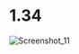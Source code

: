 # 1.34
![Screenshot_11](https://user-images.githubusercontent.com/85027066/192866574-b5f4f993-aa73-41b6-b57b-a54cc60703ba.png)
